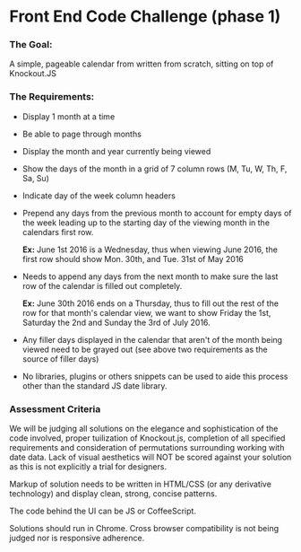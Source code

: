 # Front End Code Challenge (phase 1)

### The Goal: 
A simple, pageable calendar from written from scratch, sitting on top of Knockout.JS

### The Requirements:
- Display 1 month at a time
- Be able to page through months
- Display the month and year currently being viewed
- Show the days of the month in a grid of 7 column rows (M, Tu, W, Th, F, Sa, Su)
- Indicate day of the week column headers
- Prepend any days from the previous month to account for empty days of the week leading up to the starting day of the viewing month in the calendars first row. 

   **Ex:** June 1st 2016 is a Wednesday, thus when viewing June 2016, the first row should show Mon. 30th, and Tue. 31st of May 2016

- Needs to append any days from the next month to make sure the last row of the calendar is filled out completely. 

   **Ex:** June 30th 2016 ends on a Thursday, thus to fill out the rest of the row for that month's calendar view, we want to show Friday the 1st, Saturday the 2nd and Sunday the 3rd of July 2016.

- Any filler days displayed in the calendar that aren't of the month being viewed need to be grayed out (see above two requirements as the source of filler days)

- No libraries, plugins or others snippets can be used to aide this process other than the standard JS date library. 

### Assessment Criteria

We will be judging all solutions on the elegance and sophistication of the code involved, proper tuilization of Knockout.js, completion of all specified requirements and consideration of permutations surrounding working with date data. Lack of visual aesthetics will NOT be scored against your solution as this is not explicitly a trial for designers. 

Markup of solution needs to be written in HTML/CSS (or any derivative technology) and display clean, strong, concise patterns. 

The code behind the UI can be JS or CoffeeScript.

Solutions should run in Chrome. Cross browser compatibility is not being judged nor is responsive adherence. 